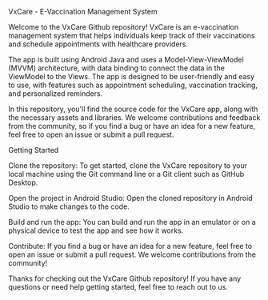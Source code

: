VxCare - E-Vaccination Management System

Welcome to the VxCare Github repository! VxCare is an e-vaccination management system that helps individuals keep track of their vaccinations and schedule appointments with healthcare providers.

The app is built using Android Java and uses a Model-View-ViewModel (MVVM) architecture, with data binding to connect the data in the ViewModel to the Views. The app is designed to be user-friendly and easy to use, with features such as appointment scheduling, vaccination tracking, and personalized reminders.

In this repository, you'll find the source code for the VxCare app, along with the necessary assets and libraries. We welcome contributions and feedback from the community, so if you find a bug or have an idea for a new feature, feel free to open an issue or submit a pull request.

Getting Started

Clone the repository: To get started, clone the VxCare repository to your local machine using the Git command line or a Git client such as GitHub Desktop.

Open the project in Android Studio: Open the cloned repository in Android Studio to make changes to the code.

Build and run the app: You can build and run the app in an emulator or on a physical device to test the app and see how it works.

Contribute: If you find a bug or have an idea for a new feature, feel free to open an issue or submit a pull request. We welcome contributions from the community!

Thanks for checking out the VxCare Github repository! If you have any questions or need help getting started, feel free to reach out to us.
